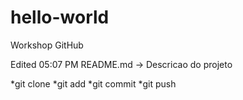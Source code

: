 # hello-world
Workshop GitHub

Edited 05:07 PM
README.md -> <markdown> Descricao do projeto


*git clone
*git add
*git commit
*git push
